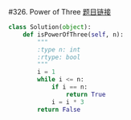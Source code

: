 #326. Power of Three
[题目链接](https://leetcode.com/problems/power-of-three/)
```python
class Solution(object):
	def isPowerOfThree(self, n):
		"""
		:type n: int
		:rtype: bool
		"""
		i = 1
		while i <= n:
			if i == n:
				return True
			i = i * 3
		return False
```